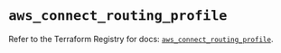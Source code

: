# `aws_connect_routing_profile`

Refer to the Terraform Registry for docs: [`aws_connect_routing_profile`](https://registry.terraform.io/providers/hashicorp/aws/5.94.1/docs/resources/connect_routing_profile).
